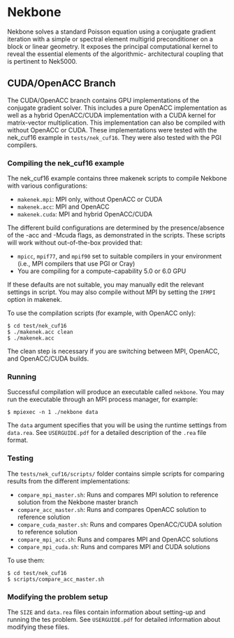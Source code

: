 Nekbone
=======

Nekbone solves a standard Poisson equation using a conjugate gradient iteration
with a simple or spectral element multigrid preconditioner on a block or linear
geometry. It exposes the principal computational kernel to reveal the essential
elements of the algorithmic- architectural coupling that is pertinent to
Nek5000.

CUDA/OpenACC Branch
-------------------

The CUDA/OpenACC branch contains GPU implementations of the conjugate gradient
solver. This includes a pure OpenACC implementation as well as a hybrid
OpenACC/CUDA implementation with a CUDA kernel for matrix-vector
multiplication.  This implementation can also be compiled with without OpenACC
or CUDA.  These implementations were tested with the nek\_cuf16 example in
`tests/nek_cuf16`.  They were also tested with the PGI compilers.  

### Compiling the nek\_cuf16 example

The nek\_cuf16 example contains three makenek scripts to compile Nekbone with
various configurations:

* `makenek.mpi`: MPI only, without OpenACC or CUDA
* `makenek.acc`: MPI and OpenACC
* `makenek.cuda`: MPI and hybrid OpenACC/CUDA

The different build configurations are determined by the presence/absence of
the -acc and -Mcuda flags, as demonstrated in the scripts.  These scripts will
work without out-of-the-box provided that:

* `mpicc`, `mpif77`, and `mpif90` set to suitable compilers in your environment
  (i.e., MPI compilers that use PGI or Cray)
* You are compiling for a compute-capability 5.0 or 6.0 GPU

If these defaults are not suitable, you may manually edit the relevant settings
in script.  You may also compile without MPI by setting the `IFMPI` option in
makenek.

To use the compilation scripts (for example, with OpenACC only):

```
$ cd test/nek_cuf16
$ ./makenek.acc clean
$ ./makenek.acc
```

The clean step is necessary if you are switching between MPI, OpenACC, and
OpenACC/CUDA builds.  

### Running

Successful compilation will produce an executable called `nekbone`.  You may
run the executable through an MPI process manager, for example:

```
$ mpiexec -n 1 ./nekbone data
```

The `data` argument specifies that you will be using the runtime settings from
`data.rea`.  See `USERGUIDE.pdf` for a detailed description of the `.rea` file
format.

### Testing

The `tests/nek_cuf16/scripts/` folder contains simple scripts for comparing
results from the different implementations:
* `compare_mpi_master.sh`: Runs and compares MPI solution to reference solution
  from the Nekbone master branch
* `compare_acc_master.sh`: Runs and compares OpenACC solution to reference
  solution 
* `compare_cuda_master.sh`: Runs and compares OpenACC/CUDA solution to
  reference solution
* `compare_mpi_acc.sh`: Runs and compares MPI and OpenACC solutions
* `compare_mpi_cuda.sh`: Runs and compares MPI and CUDA solutions

To use them:

```
$ cd test/nek_cuf16
$ scripts/compare_acc_master.sh
```

### Modifying the problem setup

The `SIZE` and `data.rea` files contain information about setting-up and
running the tes problem.  See `USERGUIDE.pdf` for detailed information about
modifying these files.














